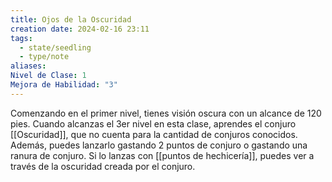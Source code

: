 ```yaml
---
title: Ojos de la Oscuridad
creation date: 2024-02-16 23:11
tags:
  - state/seedling
  - type/note
aliases: 
Nivel de Clase: 1
Mejora de Habilidad: "3"
---
```

Comenzando en el primer nivel, tienes visión oscura con un alcance de 120 pies.
Cuando alcanzas el 3er nivel en esta clase, aprendes el conjuro [[Oscuridad]], que no cuenta para la
cantidad de conjuros conocidos. Además, puedes lanzarlo gastando 2 puntos de conjuro o gastando una ranura de conjuro. 
Si lo lanzas con [[puntos de hechicería]], puedes ver a través de la oscuridad creada por el conjuro.

